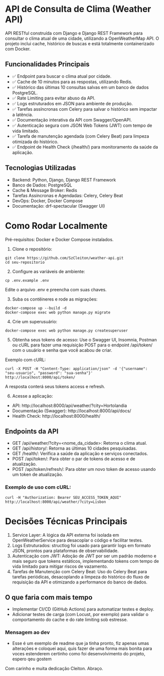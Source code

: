 # API de Consulta de Clima (Weather API)
API RESTful construída com Django e Django REST Framework para consultar o clima atual de uma cidade, utilizando a OpenWeatherMap API. O projeto inclui cache, histórico de buscas e está totalmente containerizado com Docker.

## Funcionalidades Principais
- ✅ Endpoint para buscar o clima atual por cidade.
- ✅ Cache de 10 minutos para as respostas, utilizando Redis.
- ✅ Histórico das últimas 10 consultas salvas em um banco de dados PostgreSQL.
- ✅ Rate Limiting para evitar abuso da API.
- ✅ Logs estruturados em JSON para ambiente de produção.
- ✅ Tarefas assíncronas com Celery para salvar o histórico sem impactar a latência.
- ✅ Documentação interativa da API com Swagger/OpenAPI.
- ✅ Autenticação segura com JSON Web Tokens (JWT) com tempo de vida limitado.
- ✅ Tarefa de manutenção agendada (com Celery Beat) para limpeza otimizada do histórico.
- ✅ Endpoint de Health Check (/health/) para monitoramento da saúde da aplicação.

## Tecnologias Utilizadas
- Backend: Python, Django, Django REST Framework
- Banco de Dados: PostgreSQL
- Cache & Message Broker: Redis
- Tarefas Assíncronas e Agendadas: Celery, Celery Beat
- DevOps: Docker, Docker Compose
- Documentação: drf-spectacular (Swagger UI)

# Como Rodar Localmente
Pré-requisitos: Docker e Docker Compose instalados.
1. Clone o repositório:
```
git clone https://github.com/SzCleiton/weather-api.git
cd seu-repositorio
```

2. Configure as variáveis de ambiente:
```
cp .env.example .env
```
Edite o arquivo .env e preencha com suas chaves.

3. Suba os contêineres e rode as migrações:
```
docker-compose up --build -d
docker-compose exec web python manage.py migrate
```

4. Crie um superusuário:
```
docker-compose exec web python manage.py createsuperuser
```

5. Obtenha seus tokens de acesso:
Use o Swagger UI, Insomnia, Postman ou cURL para fazer uma requisição POST para o endpoint /api/token/ com o usuário e senha que você acabou de criar.

Exemplo com cURL:
```
curl -X POST -H "Content-Type: application/json" -d '{"username": "seu-usuario", "password": "sua-senha"}' http://localhost:8000/api/token/
```
A resposta conterá seus tokens access e refresh.

6. Acesse a aplicação:

- API: http://localhost:8000/api/weather/?city=Hortolandia
- Documentação (Swagger): http://localhost:8000/api/docs/
- Health Check: http://localhost:8000/health/

## Endpoints da API
- GET /api/weather/?city=<nome_da_cidade>: Retorna o clima atual.
- GET /api/history/: Retorna as últimas 10 cidades pesquisadas.
- GET /health/: Verifica a saúde da aplicação e serviços conectados.
- POST /api/token/: Para obter o par de tokens de acesso e de atualização.
- POST /api/token/refresh/: Para obter um novo token de acesso usando um token de atualização.

### Exemplo de uso com cURL:

```
curl -H "Authorization: Bearer SEU_ACCESS_TOKEN_AQUI" http://localhost:8000/api/weather/?city=Lisbon
```

# Decisões Técnicas Principais
1. Service Layer: A lógica da API externa foi isolada em OpenWeatherService para desacoplar o código e facilitar testes.
2. Logs Estruturados: structlog foi usado para garantir logs em formato JSON, prontos para plataformas de observabilidade.
3. Autenticação com JWT: Adoção de JWT por ser um padrão moderno e mais seguro que tokens estáticos, implementando tokens com tempo de vida limitado para mitigar riscos de vazamento.
4. Tarefas de Manutenção com Celery Beat: Uso do Celery Beat para tarefas periódicas, desacoplando a limpeza do histórico do fluxo de requisição da API e otimizando a performance do banco de dados.

## O que faria com mais tempo
- Implementar CI/CD (GitHub Actions) para automatizar testes e deploy.
- Adicionar testes de carga (com Locust, por exemplo) para validar o comportamento do cache e do rate limiting sob estresse.

### Mensagem ao dev
- Esse é um exemplo de readme que ja tinha pronto, fiz apenas umas alterações e coloquei aqui, quis fazer de uma forma mais bonita para voces estenderem certinho como foi desenvolvimento do projeto, espero qeu gostem

Com carinho e muita dedicação Cleiton.
Abraço.